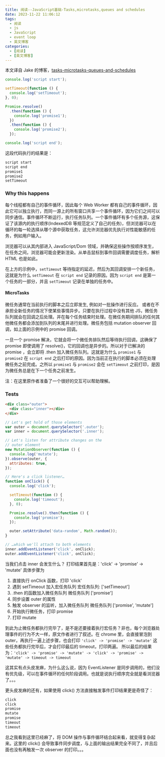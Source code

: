 ```yaml
---
title: 阅读--JavaScript基础-Tasks,microtasks,queues and schedules
date: 2023-11-22 11:06:12
tags:
  - 阅读
  - js
  - JavaScript
  - event loop
  - 英文博客
categories:
  - [阅读]
  - [英文博客]
---
```


本文译自 Jake 的博客，[tasks-microtasks-queues-and-schedules](https://jakearchibald.com/2015/tasks-microtasks-queues-and-schedules/?utm_source=html5weekly)

```js
console.log('script start');

setTimeout(function () {
  console.log('setTimeout');
}, 0);

Promise.resolve()
  .then(function () {
    console.log('promise1');
  })
  .then(function () {
    console.log('promise2');
  });

console.log('script end');
```
这段代码执行的结果是：
```js
script start
script end
promise1
promise2
setTimeout
```

### Why this happens
每个线程都有自己的事件循环，因此每个 Web Worker 都有自己的事件循环，因此它可以独立执行，而同一源上的所有窗口共享一个事件循环，因为它们之间可以同步通信。事件循环不断运行，执行任务队列。一个事件循环有多个任务源，这保证了该源内的执行顺序(IndexedDB 等规范定义了自己的任务)，但浏览器可以在循环的每一轮选择从哪个源中获取任务，这允许浏览器优先执行对性能敏感的任务，例如用户输入。

浏览器可以从其内部进入 JavaScript/Dom 领域，并确保这些操作按顺序发生，在任务之间，浏览器可能会更新渲染。从单击鼠标到事件回调需要调度任务，解析 HTML 也是如此。


在上方的示例中，`setTimeout` 等待指定的延迟，然后为其回调安排一个新任务，这就是为什么 `setTimeout` 在 `script end` 记录的原因。因为 `script end` 是第一个任务的一部分，并且 `setTimeout` 记录在单独的任务中。


#### MicroTasks
微任务通常在当前执行的脚本之后立即发生, 例如对一批操作进行反应。
或者在不承担全新任务的情况下使某些事情异步。只要在执行过程中没有其他 JS，微任务队列就会在回调之后处理。并在每个任务结束时处理。在微任务期间排队的任何其他微任务都会添加到队列的末尾并进行处理。微任务包括 mutation observer 回调，如上面的示例中的 promise 回调。


一旦一个 promise 解决，它就会将一个微任务排队然后等待执行回调，这确保了 promise 即使调用了 resolve()，它的回调也是异步的。所以对于已解决的 promise ，会立即将 .then 加入微任务队列。这就是为什么 `promise1` 与 `promise2` 在 `script end` 之后打印的原因。因为当前正在执行的脚本必须在处理微任务之前完成。之所以 `promise1` 与 `promise2` 会在 `setTimeout` 之前打印，是因为微任务总是在下一个任务之前发生。

注：在这里原作者准备了一个很好的交互可以帮助理解。


### Tests
```html
<div class="outer">
  <div class="inner"></div>
</div>
```

```js
// Let's get hold of those elements
var outer = document.querySelector('.outer');
var inner = document.querySelector('.inner');

// Let's listen for attribute changes on the
// outer element
new MutationObserver(function () {
  console.log('mutate');
}).observe(outer, {
  attributes: true,
});

// Here's a click listener…
function onClick() {
  console.log('click');

  setTimeout(function () {
    console.log('timeout');
  }, 0);

  Promise.resolve().then(function () {
    console.log('promise');
  });

  outer.setAttribute('data-random', Math.random());
}

// …which we'll attach to both elements
inner.addEventListener('click', onClick);
outer.addEventListener('click', onClick);

```
当我们点击 inner 会发生什么？
打印结果首先是：'click' -> 'promise' -> 'mutate'
具体步骤为
1. 直接执行 onClick 函数，打印 'click'
2. 遇到 setTimeout 加入宏任务队列  宏任务队列: ['setTimeout']
3. .then 的函数加入微任务队列  微任务队列 ['promise']
4. 同步设置 outer 的属性
5. 触发 observer 的监听，加入微任务队列  微任务队列 ['promise', 'mutate']
6. 开始执行微任务，打印 promise
7. 打印 mutate

到此为止微任务都执行完毕了，是不是还要接着执行宏任务？非也，每个浏览器处理事件的行为不大一样，原文作者进行了叙述。在 chrome 里，会直接冒泡到 outer，再执行一遍上述步骤，也会打印 `'click' -> 'promise' -> 'mutate'` 这些任务都执行完毕后，才会打印最后的 timeout，打印两遍。
所以最后的结果为：`'click' -> 'promise' -> 'mutate' -> 'click' -> 'promise' -> 'mutate' -> timeout -> timeout`

这其实有点头皮发麻，为什么这么说，因为 EventListener 是同步调用的，他们没有优先级，可以在事件循环的任何阶段调用。也就是说执行顺序完全就是看浏览器了。。。


更头皮发麻的还有，如果使用 click() 方法直接触发事件打印结果更是奇怪了：
```js
click
click
promise
mutate
promise
timeout
timeout
```

总之我看到这里已经麻了，将 DOM 操作与事件循环结合起来看，就变得复杂起来。这里的 click() 会导致事件同步调度，与上面的输出结果完全不同了，并且后面也没有再触发一次 observer 的打印。。。